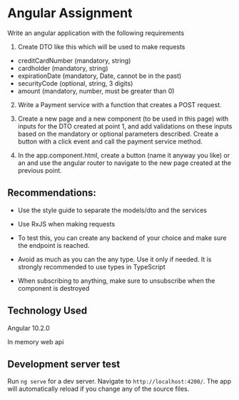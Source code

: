 # Angular Assignment 

Write an angular application with the following requirements

1. Create DTO like this which will be used to make requests
- creditCardNumber (mandatory, string)
- cardholder (mandatory, string)
- expirationDate (mandatory, Date, cannot be in the past)
- securityCode (optional, string, 3 digits)
- amount (mandatory, number, must be greater than 0)

2. Write a Payment service with a function that creates a POST request.

3. Create a new page and a new component (to be used in this page) with inputs for the DTO created at point 1, and add validations on these inputs based on the mandatory or optional parameters described. Create a button with a click event and call the payment service method.

4. In the app.component.html, create a button (name it anyway you like) or an <a> and use the angular router to navigate to the new page created at the previous point.
  
## Recommendations:

- Use the style guide to separate the models/dto and the services

- Use RxJS when making requests

- To test this, you can create any backend of your choice and make sure the endpoint is reached.

- Avoid as much as you can the any type. Use it only if needed. It is strongly recommended to use types in TypeScript

- When subscribing to anything, make sure to unsubscribe when the component is destroyed
  
## Technology Used

Angular 10.2.0

In memory web api

## Development server test

Run `ng serve` for a dev server. Navigate to `http://localhost:4200/`. The app will automatically reload if you change any of the source files.




